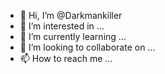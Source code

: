 - 👋 Hi, I’m @Darkmankiller
- 👀 I’m interested in ...
- 🌱 I’m currently learning ...
- 💞️ I’m looking to collaborate on ...
- 📫 How to reach me ...

<!---
Darkmankiller/Darkmankiller is a ✨ special ✨ repository because its `README.md` (this file) appears on your GitHub profile.
You can click the Preview link to take a look at your changes.
--->
